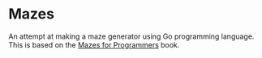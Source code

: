 # Mazes

An attempt at making a maze generator using Go programming language.
This is based on the [Mazes for Programmers](https://pragprog.com/book/jbmaze/mazes-for-programmers) book.

